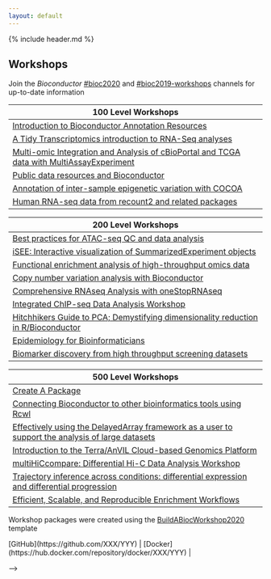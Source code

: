 ```yaml
---
layout: default
---
```


{% include header.md %}

## Workshops

Join the _Bioconductor_  [#bioc2020](https://community-bioc.slack.com/archives/CLAEUFVAA) and [#bioc2019-workshops](https://community-bioc.slack.com/archives/CJDMYKG2U) channels for up-to-date information

| 100 Level Workshops |
|---------------------|
| [Introduction to Bioconductor Annotation Resources](https://jmacdon.github.io/Bioc2020Anno/) |  [GitHub](https://github.com/jmacdon/Bioc2020Anno) | [Docker](https://hub.docker.com/repository/docker/jmacdon/Bioc2020Anno) |
| [A Tidy Transcriptomics introduction to RNA-Seq analyses](https://stemangiola.github.io/bioc_2020_tidytranscriptomics/) |  [GitHub](https://github.com/stemangiola/bioc_2020_tidytranscriptomics) | [Docker](https://hub.docker.com/repository/docker/stemangiola/bioc_2020_tidytranscriptomics) |
| [Multi-omic Integration and Analysis of cBioPortal and TCGA data with MultiAssayExperiment](https://waldronlab.github.io/MultiAssayWorkshop/) |  [GitHub](https://github.com/waldronlab/MultiAssayWorkshop) | [Docker](https://hub.docker.com/repository/docker/waldronlab/MultiAssayWorkshop) |
| [Public data resources and Bioconductor](https://waldronlab.github.io/PublicDataResources/) | [GitHub](https://github.com/waldronlab/PublicDataResources) | [Docker](https://hub.docker.com/repository/docker/waldronlab/PublicDataResources) |
| [Annotation of inter-sample epigenetic variation with COCOA](https://databio.github.io/cocoa_workshop_bioc2020/) |  [GitHub](https://github.com/databio/cocoa_workshop_bioc2020) | [Docker](https://hub.docker.com/repository/docker/databio/cocoa_workshop_bioc2020) |
| [Human RNA-seq data from recount2 and related packages](https://LieberInstitute.github.io/recountWorkshop2020/) |  [GitHub](https://github.com/LieberInstitute/recountWorkshop2020/) | [Docker](https://hub.docker.com/repository/docker/LieberInstitute/recountWorkshop2020) |

| 200 Level Workshops | 
|---------------------|
| [Best practices for ATAC-seq QC and data analysis](https://haibol2016.github.io/ATACseqQCWorkshop/) |  [GitHub](https://github.com/haibol2016/ATACseqQCWorkshop) | [Docker](https://hub.docker.com/repository/docker/haibol2016/ATACseqQCWorkshop) |
| [iSEE: Interactive visualization of SummarizedExperiment objects](https://iSEE.github.io/iSEEWorkshop2020/) |  [GitHub](https://github.com/iSEE/iSEEWorkshop2020) | [Docker](https://hub.docker.com/repository/docker/iSEE/iSEEWorkshop2020) |
| [Functional enrichment analysis of high-throughput omics data](https://waldronlab.github.io/waldronlab/) |  [GitHub](https://github.com/waldronlab/enrichOmics) | [Docker](https://hub.docker.com/repository/docker/waldronlab/enrichOmics) |
| [Copy number variation analysis with Bioconductor](https://waldronlab.github.io/CNVWorkshop/) |  [GitHub](https://github.com/waldronlab/CNVWorkshop) | [Docker](https://hub.docker.com/repository/docker/waldronlab/CNVWorkshop) |
| [Comprehensive RNAseq Analysis with oneStopRNAseq](https://radio1988.github.io/oneStopRNAseqWorkshop/) |  [GitHub](https://github.com/radio1988/oneStopRNAseqWorkshop) | [Docker](https://hub.docker.com/repository/docker/radio1988/oneStopRNAseqWorkshop) |
| [Integrated ChIP-seq Data Analysis Workshop](https://hukai916.github.io/IntegratedChIPseqWorkshop/) |  [GitHub](https://github.com/hukai916/IntegratedChIPseqWorkshop) | [Docker](https://hub.docker.com/repository/docker/hukai916/IntegratedChIPseqWorkshop) |
| [Hitchhikers Guide to PCA; Demystifying dimensionality reduction in R/Bioconductor](https://aedin.github.io/Frontiers_Supplement/) |  [GitHub](https://github.com/aedin/Frontiers_Supplement) | [Docker](https://hub.docker.com/repository/docker/aedin/Frontiers_Supplement) |
| [Epidemiology for Bioinformaticians](https://cmirzayi.github.io/epiforbioworkshop/) |  [GitHub](https://github.com/cmirzayi/epiforbioworkshop) | [Docker](https://hub.docker.com/repository/docker/cmirzayi/epiforbioworkshop) |
| [Biomarker discovery from high throughput screening datasets](https://bhklab.github.io/bioc2020workshop/) |  [GitHub](https://github.com/bhklab/bioc2020workshop) | [Docker](https://hub.docker.com/repository/docker/bhklab/bioc2020workshop) |


| 500 Level Workshops | 
|---------------------|
| [Create A Package](https://Kayla-Morrell.github.io/CreateAPackage/) |  [GitHub](https://github.com/Kayla-Morrell/CreateAPackage) | [Docker](https://hub.docker.com/repository/docker/Kayla-Morrell/CreateAPackage) |
| [Connecting Bioconductor to other bioinformatics tools using Rcwl](https://Liubuntu.github.io/Bioc2020RCWL/) |  [GitHub](https://github.com/Liubuntu/Bioc2020RCWL) | [Docker](https://hub.docker.com/repository/docker/Liubuntu/Bioc2020RCWL) |
| [Effectively using the DelayedArray framework as a user to support the analysis of large datasets](https://PeteHaitch.github.io/BioC2020_DelayedArray_workshop/) |  [GitHub](https://github.com/PeteHaitch/BioC2020_DelayedArray_workshop) | [Docker](https://hub.docker.com/repository/docker/PeteHaitch/BioC2020_DelayedArray_workshop) |
| [Introduction to the Terra/AnVIL Cloud-based Genomics Platform](https://waldronlab.github.io/AnVILWorkshop/) |  [GitHub](https://github.com/waldronlab/AnVILWorkshop) | [Docker](https://hub.docker.com/repository/docker/waldronlab/AnVILWorkshop) |
| [multiHiCcompare: Differential Hi-C Data Analysis Workshop](https://mdozmorov.github.io/HiCcompareWorkshop/) |  [GitHub](https://github.com/mdozmorov/HiCcompareWorkshop) | [Docker](https://hub.docker.com/repository/docker/mdozmorov/HiCcompareWorkshop) |
| [Trajectory inference across conditions: differential expression and differential progression](https://kstreet13.github.io/bioc2020trajectories/) | [GitHub](https://github.com/kstreet13/bioc2020trajectories) | [Docker](https://hub.docker.com/repository/docker/kstreet13/bioc2020trajectories) |
| [Efficient, Scalable, and Reproducible Enrichment Workflows](https://montilab.github.io/hypeR-workshop/) |  [GitHub](https://github.com/montilab/hypeR-workshop) | [Docker](https://hub.docker.com/repository/docker/montilab/hypeR-workshop) |

Workshop packages were created using the [BuildABiocWorkshop2020](https://github.com/seandavi/BuildABiocWorkshop2020) template



<!--
| 100 Level Workshops | 
|---------------------|
| [](https://XXX.github.io/YYY/) | <!--  ![](https://github.com/XXX/YYY/workflows/.github/workflows/basic_checks.yaml/badge.svg) | --> [GitHub](https://github.com/XXX/YYY) | [Docker](https://hub.docker.com/repository/docker/XXX/YYY) |
-->



<!--
- [Main Conference](#main-conference)
- [Developer Day](#developer-day)

### Main Conference

Workshops will be announced in April based on submissions to the ([call for workshops, talks, posters, and travel awards][call]). See the [BioC2018 workshops][bioc2018workshops] as a guide. Bioconductor will offer the "100-level" courses every year:

- _100: R and [Bioconductor][] for everyone: an introduction_
- _101: Introduction to [Bioconductor][] annotation resources_. 
- _102: Solving common bioinformatic challenges using [GenomicRanges][]_.
- _103: Public Data Resources and [Bioconductor][]_.


[call]: ./travel-accommodations
[bioc2018workshops]: https://bioconductor.github.io/BiocWorkshops/
[Bioconductor]: https://bioconductor.org/
[GenomicRanges]: https://bioconductor.org/packages/GenomicRanges
-->